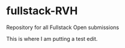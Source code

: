 # fullstack-RVH
Repository for all Fullstack Open submissions

This is where I am putting a test edit.
